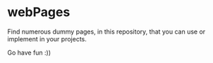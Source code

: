 # webPages
Find numerous <HTML> dummy pages, in this repository, that you can use or implement in your projects. 

Go have fun :))
